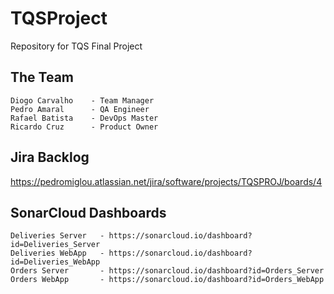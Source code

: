 # TQSProject

Repository for TQS Final Project

## The Team
    Diogo Carvalho	  - Team Manager
 	Pedro Amaral	  - QA Engineer
	Rafael Batista	  - DevOps Master
	Ricardo Cruz	  - Product Owner

## Jira Backlog
https://pedromiglou.atlassian.net/jira/software/projects/TQSPROJ/boards/4

## SonarCloud Dashboards

    Deliveries Server   - https://sonarcloud.io/dashboard?id=Deliveries_Server
    Deliveries WebApp   - https://sonarcloud.io/dashboard?id=Deliveries_WebApp
    Orders Server       - https://sonarcloud.io/dashboard?id=Orders_Server
    Orders WebApp       - https://sonarcloud.io/dashboard?id=Orders_WebApp
